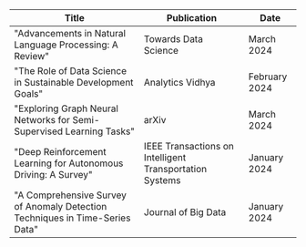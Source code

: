 | Title                                                                                                    | Publication      | Date       |
|----------------------------------------------------------------------------------------------------------|------------------|------------|
| "Advancements in Natural Language Processing: A Review"                                                 | Towards Data Science | March 2024 |
| "The Role of Data Science in Sustainable Development Goals"                                              | Analytics Vidhya | February 2024 |
| "Exploring Graph Neural Networks for Semi-Supervised Learning Tasks"                                      | arXiv            | March 2024 |
| "Deep Reinforcement Learning for Autonomous Driving: A Survey"                                            | IEEE Transactions on Intelligent Transportation Systems | January 2024 |
| "A Comprehensive Survey of Anomaly Detection Techniques in Time-Series Data"                               | Journal of Big Data | January 2024 |
